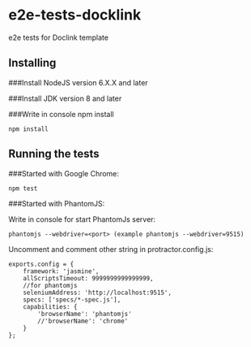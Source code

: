 # e2e-tests-docklink
e2e tests for Doclink template

## Installing

###Install NodeJS version 6.X.X and later

###Install JDK version 8 and later

###Write in console npm install

```
npm install
```

## Running the tests

###Started with Google Chrome:

```
npm test
```

###Started with PhantomJS:

Write in console for start PhantomJs server:

```
phantomjs --webdriver=<port> (example phantomjs --webdriver=9515)
```

Uncomment and comment other string in protractor.config.js:

```
exports.config = {
    framework: 'jasmine',
    allScriptsTimeout: 9999999999999999,
    //for phantomjs
    seleniumAddress: 'http://localhost:9515',
    specs: ['specs/*-spec.js'],
    capabilities: {
        'browserName': 'phantomjs'
        //'browserName': 'chrome'
    }
};
```
